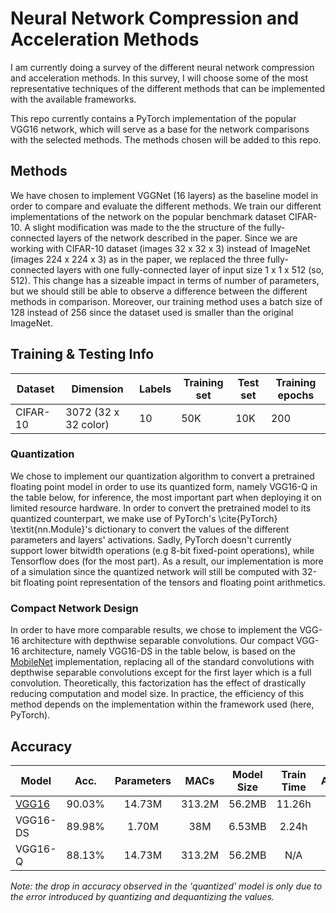 # Neural Network Compression and Acceleration Methods

I am currently doing a survey of the different neural network 
compression and acceleration methods. In this survey, I will choose some 
of the most representative techniques of the different methods that can 
be implemented with the available frameworks.

This repo currently contains a PyTorch implementation of the popular 
VGG16 network, which will serve as a base for the network comparisons 
with the selected methods. The methods chosen will be added to this 
repo.

## Methods
We have chosen to implement VGGNet (16 layers) as the baseline model in order to compare and evaluate the different methods. We train our different implementations of the network on the popular benchmark dataset CIFAR-10. A slight modification was made to the the structure of the fully-connected layers of the network described in the paper. Since we are working with CIFAR-10 dataset (images 32 x 32 x 3) instead of ImageNet (images 224 x 224 x 3) as in the paper, we replaced the three fully-connected layers with one fully-connected layer of input size 1 x 1 x 512 (so, 512). This change has a sizeable impact in terms of number of parameters, but we should still be able to observe a difference between the different methods in comparison. Moreover, our training method uses a batch size of 128 instead of 256 since the dataset used is smaller than the original ImageNet.

## Training & Testing Info
| Dataset           | Dimension   | Labels   | Training set   | Test set   | Training epochs |
| ----------------- | ---------------------- | -------- | -------------- | ---------- | --------------- |
| CIFAR-10          | 3072 (32 x 32 color)   | 10   | 50K   | 10K   | 200 |

### Quantization
We chose to implement our quantization algorithm to convert a pretrained floating point model in order to use its quantized form, namely VGG16-Q in the table below, for inference, the most important part when deploying it on limited resource hardware. In order to convert the pretrained model to its quantized counterpart, we make use of PyTorch's \cite{PyTorch} \textit{nn.Module}'s dictionary to convert the values of the different parameters and layers' activations. Sadly, PyTorch doesn't currently support lower bitwidth operations (e.g 8-bit fixed-point operations), while Tensorflow does (for the most part). As a result, our implementation is more of a simulation since the quantized network will still be computed with 32-bit floating point representation of the tensors and floating point arithmetics.

### Compact Network Design
In order to have more comparable results, we chose to implement the VGG-16 architecture with depthwise separable convolutions. Our compact VGG-16 architecture, namely VGG16-DS in the table below, is based on the [MobileNet](https://arxiv.org/abs/1704.04861) implementation, replacing all of the standard convolutions with depthwise separable convolutions except for the first layer which is a full convolution. Theoretically, this factorization has the effect of drastically reducing computation and model size. In practice, the efficiency of this method depends on the implementation within the framework used (here, PyTorch).

## Accuracy
| Model 									| Acc.	 | Parameters  | MACs        | Model Size  | Train Time  | Architecture |
| ----------------- 						| :----: | :---------: | :---------: | :---------: | :---------: | :----------: |
| [VGG16](https://arxiv.org/abs/1409.1556)	| 90.03% | 14.73M	   | 313.2M		 | 56.2MB	   | 11.26h		 | [netscope](http://dgschwend.github.io/netscope/#/gist/39f3f0440565971ab5cdfb87cb18f96a) |
| VGG16-DS									| 89.98% | 1.70M	   | 38M		 | 6.53MB	   | 2.24h		 | [netscope](http://dgschwend.github.io/netscope/#/gist/ec507bd651306560fdb4917073b7a209) |
| VGG16-Q									| 88.13% | 14.73M	   | 313.2M		 | 56.2MB	   | N/A		 | [netscope](http://dgschwend.github.io/netscope/#/gist/39f3f0440565971ab5cdfb87cb18f96a) |

*Note: the drop in accuracy observed in the 'quantized' model is only due to the error introduced by quantizing and dequantizing the values.*
